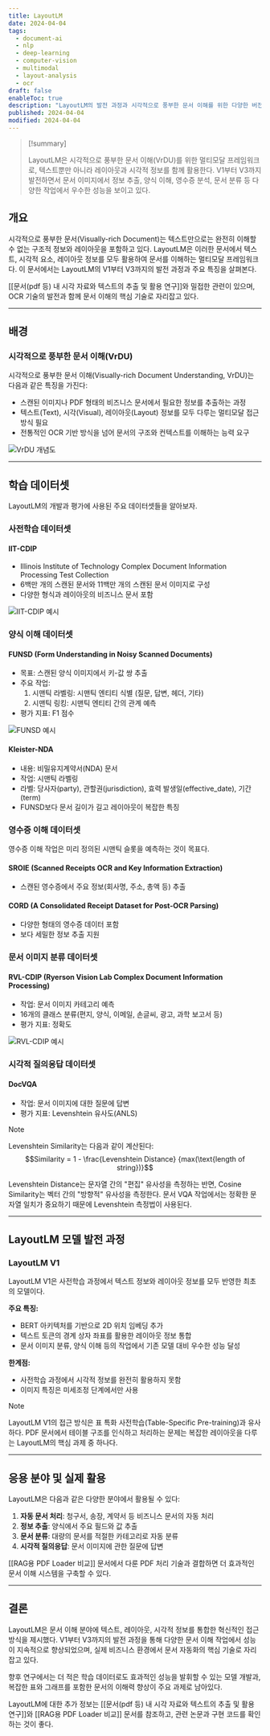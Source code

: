 ```yaml
---
title: LayoutLM
date: 2024-04-04
tags:
  - document-ai
  - nlp
  - deep-learning
  - computer-vision
  - multimodal
  - layout-analysis
  - ocr
draft: false
enableToc: true
description: "LayoutLM의 발전 과정과 시각적으로 풍부한 문서 이해를 위한 다양한 버전별 특징 및 성능 분석"
published: 2024-04-04
modified: 2024-04-04
---
```


> [!summary]
> 
> LayoutLM은 시각적으로 풍부한 문서 이해(VrDU)를 위한 멀티모달 프레임워크로, 텍스트뿐만 아니라 레이아웃과 시각적 정보를 함께 활용한다. V1부터 V3까지 발전하면서 문서 이미지에서 정보 추출, 양식 이해, 영수증 분석, 문서 분류 등 다양한 작업에서 우수한 성능을 보이고 있다.

## 개요

시각적으로 풍부한 문서(Visually-rich Document)는 텍스트만으로는 완전히 이해할 수 없는 구조적 정보와 레이아웃을 포함하고 있다. LayoutLM은 이러한 문서에서 텍스트, 시각적 요소, 레이아웃 정보를 모두 활용하여 문서를 이해하는 멀티모달 프레임워크다. 이 문서에서는 LayoutLM의 V1부터 V3까지의 발전 과정과 주요 특징을 살펴본다.

[[문서(pdf 등) 내 시각 자료와 텍스트의 추출 및 활용 연구]]와 밀접한 관련이 있으며, OCR 기술의 발전과 함께 문서 이해의 핵심 기술로 자리잡고 있다.

---

## 배경

### 시각적으로 풍부한 문서 이해(VrDU)

시각적으로 풍부한 문서 이해(Visually-rich Document Understanding, VrDU)는 다음과 같은 특징을 가진다:

- 스캔된 이미지나 PDF 형태의 비즈니스 문서에서 필요한 정보를 추출하는 과정
- 텍스트(Text), 시각(Visual), 레이아웃(Layout) 정보를 모두 다루는 멀티모달 접근 방식 필요
- 전통적인 OCR 기반 방식을 넘어 문서의 구조와 컨텍스트를 이해하는 능력 요구

![VrDU 개념도](https://i.imgur.com/LsfvFEU.png)

---

## 학습 데이터셋

LayoutLM의 개발과 평가에 사용된 주요 데이터셋들을 알아보자.

### 사전학습 데이터셋

#### IIT-CDIP
- Illinois Institute of Technology Complex Document Information Processing Test Collection
- 6백만 개의 스캔된 문서와 11백만 개의 스캔된 문서 이미지로 구성
- 다양한 형식과 레이아웃의 비즈니스 문서 포함

![IIT-CDIP 예시](https://i.imgur.com/Ed06F9e.png)

### 양식 이해 데이터셋

#### FUNSD (Form Understanding in Noisy Scanned Documents)
- 목표: 스캔된 양식 이미지에서 키-값 쌍 추출
- 주요 작업:
  1. 시맨틱 라벨링: 시맨틱 엔티티 식별 (질문, 답변, 헤더, 기타)
  2. 시맨틱 링킹: 시맨틱 엔티티 간의 관계 예측
- 평가 지표: F1 점수

![FUNSD 예시](https://i.imgur.com/ZDa5luO.png)

#### Kleister-NDA
- 내용: 비밀유지계약서(NDA) 문서
- 작업: 시맨틱 라벨링
- 라벨: 당사자(party), 관할권(jurisdiction), 효력 발생일(effective_date), 기간(term)
- FUNSD보다 문서 길이가 길고 레이아웃이 복잡한 특징

### 영수증 이해 데이터셋

영수증 이해 작업은 미리 정의된 시맨틱 슬롯을 예측하는 것이 목표다.

#### SROIE (Scanned Receipts OCR and Key Information Extraction)
- 스캔된 영수증에서 주요 정보(회사명, 주소, 총액 등) 추출

#### CORD (A Consolidated Receipt Dataset for Post-OCR Parsing)
- 다양한 형태의 영수증 데이터 포함
- 보다 세밀한 정보 추출 지원

### 문서 이미지 분류 데이터셋

#### RVL-CDIP (Ryerson Vision Lab Complex Document Information Processing)
- 작업: 문서 이미지 카테고리 예측
- 16개의 클래스 분류(편지, 양식, 이메일, 손글씨, 광고, 과학 보고서 등)
- 평가 지표: 정확도

![RVL-CDIP 예시](https://i.imgur.com/tE1OE9Z.png)

### 시각적 질의응답 데이터셋

#### DocVQA
- 작업: 문서 이미지에 대한 질문에 답변
- 평가 지표: Levenshtein 유사도(ANLS)

> [!Note]
> Levenshtein Similarity는 다음과 같이 계산된다:
> $$Similarity = 1 - \frac{Levenshtein Distance} {max(\text{length of string})}$$
> 
> Levenshtein Distance는 문자열 간의 "편집" 유사성을 측정하는 반면, Cosine Similarity는 벡터 간의 "방향적" 유사성을 측정한다. 문서 VQA 작업에서는 정확한 문자열 일치가 중요하기 때문에 Levenshtein 측정법이 사용된다.

---

## LayoutLM 모델 발전 과정

### LayoutLM V1

LayoutLM V1은 사전학습 과정에서 텍스트 정보와 레이아웃 정보를 모두 반영한 최초의 모델이다.

**주요 특징:**
- BERT 아키텍처를 기반으로 2D 위치 임베딩 추가
- 텍스트 토큰의 경계 상자 좌표를 활용한 레이아웃 정보 통합
- 문서 이미지 분류, 양식 이해 등의 작업에서 기존 모델 대비 우수한 성능 달성

**한계점:**
- 사전학습 과정에서 시각적 정보를 완전히 활용하지 못함
- 이미지 특징은 미세조정 단계에서만 사용

> [!Note]
> LayoutLM V1의 접근 방식은 표 특화 사전학습(Table-Specific Pre-training)과 유사하다. PDF 문서에서 테이블 구조를 인식하고 처리하는 문제는 복잡한 레이아웃을 다루는 LayoutLM의 핵심 과제 중 하나다.

---

## 응용 분야 및 실제 활용

LayoutLM은 다음과 같은 다양한 분야에서 활용될 수 있다:

1. **자동 문서 처리**: 청구서, 송장, 계약서 등 비즈니스 문서의 자동 처리
2. **정보 추출**: 양식에서 주요 필드와 값 추출
3. **문서 분류**: 대량의 문서를 적절한 카테고리로 자동 분류
4. **시각적 질의응답**: 문서 이미지에 관한 질문에 답변

[[RAG용 PDF Loader 비교]] 문서에서 다룬 PDF 처리 기술과 결합하면 더 효과적인 문서 이해 시스템을 구축할 수 있다.

---

## 결론

LayoutLM은 문서 이해 분야에 텍스트, 레이아웃, 시각적 정보를 통합한 혁신적인 접근 방식을 제시했다. V1부터 V3까지의 발전 과정을 통해 다양한 문서 이해 작업에서 성능이 지속적으로 향상되었으며, 실제 비즈니스 환경에서 문서 자동화의 핵심 기술로 자리잡고 있다.

향후 연구에서는 더 적은 학습 데이터로도 효과적인 성능을 발휘할 수 있는 모델 개발과, 복잡한 표와 그래프를 포함한 문서의 이해력 향상이 주요 과제로 남아있다.

LayoutLM에 대한 추가 정보는 [[문서(pdf 등) 내 시각 자료와 텍스트의 추출 및 활용 연구]]와 [[RAG용 PDF Loader 비교]] 문서를 참조하고, 관련 논문과 구현 코드를 확인하는 것이 좋다. 
